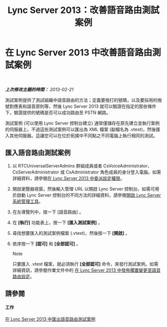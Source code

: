 ﻿---
title: Lync Server 2013：改善語音路由測試案例
TOCTitle: 改善語音路由測試案例
ms:assetid: 6546e24c-9ad2-428b-92b2-63948ed0f884
ms:mtpsurl: https://technet.microsoft.com/zh-tw/library/Gg398460(v=OCS.15)
ms:contentKeyID: 49291143
ms.date: 08/10/2015
mtps_version: v=OCS.15
ms.translationtype: HT
---

# 在 Lync Server 2013 中改善語音路由測試案例

 

_**上次修改主題的時間：** 2013-02-21_

測試案例提供了測試組織中語音路由的方法；定義要撥打的號碼，以及要採用的撥號對應表和語音原則等，然後 Lync Server 2013 就可以驗證在指定的那些條件下，驗證提供的號碼是否可以成功路由至 PSTN 網路。

測試案例 (可以使用 Lync Server 控制台建立) 通常僅儲存在原先建立並執行案例的伺服器上。不過這些測試案例可以匯出為 XML 檔案 (副檔名為 .vtest)，然後匯入其他伺服器。這讓您可以在位於拓撲中不同點之不同電腦上執行相同的測試。

## 匯入語音路由測試案例

1.  以 RTCUniversalServerAdmins 群組成員或者 CsVoiceAdministrator、CsServerAdministrator 或 CsAdministrator 角色成員的身分登入電腦。如需詳細資料，請參閱[在 Lync Server 2013 中委派設定權限](lync-server-2013-delegate-setup-permissions.md)。

2.  開啟瀏覽器視窗，然後輸入管理 URL 以開啟 Lync Server 控制台。如需可用於啟動 Lync Server 控制台的不同方法的詳細資料，請參閱[開啟 Lync Server 系統管理工具](lync-server-2013-open-lync-server-administrative-tools.md)。

3.  在左導覽列中，按一下 \[語音路由\] 。

4.  在 **\[執行\]** 功能表上，按一下 **\[匯入測試案例\]** 。

5.  尋找想要匯入的測試案例檔案 (.vtest)，然後按一下 **\[開啟\]** 。

6.  依序按一下 **\[認可\]** 和 **\[全部認可\]** 。
    
    > [!NOTE]  
    > 只要匯入 .vtest 檔案，就必須執行 <strong>[全部認可]</strong> 命令，來發行測試案例。如需詳細資訊，請參閱作業文件中的 <a href="lync-server-2013-publish-pending-changes-to-the-voice-routing-configuration.md">在 Lync Server 2013 中發佈擱置變更至語音路由設定</a>。
    


## 請參閱

#### 工作

[在 Lync Server 2013 中匯出語音路由測試案例](lync-server-2013-export-voice-routing-test-cases.md)

